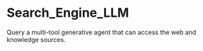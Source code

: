 # Search_Engine_LLM
Query a multi-tool generative agent that can access the web and knowledge sources.
